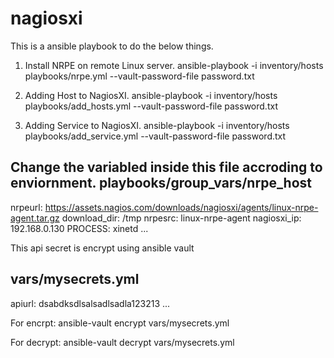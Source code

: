 # nagiosxi
This is a ansible playbook to do the below things.

1. Install NRPE on remote Linux server.
ansible-playbook -i inventory/hosts playbooks/nrpe.yml  --vault-password-file password.txt

2. Adding Host to NagiosXI.
ansible-playbook -i inventory/hosts playbooks/add_hosts.yml  --vault-password-file password.txt

3. Adding Service to NagiosXI.
ansible-playbook -i inventory/hosts playbooks/add_service.yml  --vault-password-file password.txt


Change the variabled inside this file accroding to enviornment.
playbooks/group_vars/nrpe_host
---
nrpeurl:  https://assets.nagios.com/downloads/nagiosxi/agents/linux-nrpe-agent.tar.gz
download_dir:  /tmp
nrpesrc:  linux-nrpe-agent
nagiosxi_ip: 192.168.0.130
PROCESS: xinetd
...

This api secret is encrypt using ansible vault

vars/mysecrets.yml
---
apiurl: dsabdksdlsalsadlsadla123213
...

For encrpt:
ansible-vault encrypt vars/mysecrets.yml

For decrypt:
ansible-vault decrypt vars/mysecrets.yml
